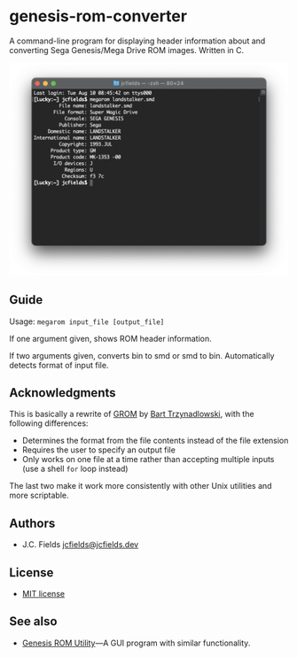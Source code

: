 # genesis-rom-converter

A command-line program for displaying header information about and converting Sega Genesis/Mega Drive ROM images. Written in C.

![Genesis ROM Converter](screenshot.png)

## Guide

Usage: `megarom input_file [output_file]`

If one argument given, shows ROM header information.

If two arguments given, converts bin to smd or smd to bin. Automatically detects format of input file.

## Acknowledgments

This is basically a rewrite of [GROM](https://www.zophar.net/utilities/segautil/grom.html) by [Bart Trzynadlowski](https://www.trzy.org/), with the following differences:

- Determines the format from the file contents instead of the file extension
- Requires the user to specify an output file
- Only works on one file at a time rather than accepting multiple inputs (use a shell `for` loop instead)

The last two make it work more consistently with other Unix utilities and more scriptable.

## Authors

- J.C. Fields <jcfields@jcfields.dev>

## License

- [MIT license](https://opensource.org/licenses/mit-license.php)

## See also

- [Genesis ROM Utility](https://github.com/jcfieldsdev/genesis-rom-utility)—A GUI program with similar functionality.
